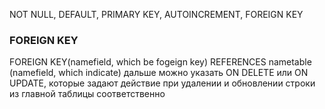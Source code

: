 NOT NULL, DEFAULT, PRIMARY KEY, AUTOINCREMENT, FOREIGN KEY



### FOREIGN KEY

FOREIGN KEY(namefield, which be fogeign key) REFERENCES nametable (namefield, which indicate) дальше можно указать ON DELETE или ON UPDATE, которые задают действие при удалении и обновлении строки из главной таблицы соответственно 